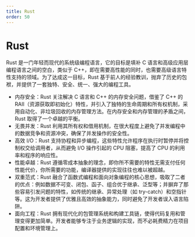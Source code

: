```yaml
---
title: Rust
order: 50
---
```


# Rust

Rust 是一门年轻而现代的系统级编程语言，它的目标是填补 C 语言和高级应用层编程语言之间的空白，类似于 C++，即在需要高性能的同时，也需要高级语言特性支持的领域。为了达成这一目标，Rust 基于前人的经验教训，抛弃了历史的包袱，并提供了一套独特、安全、统一、强大的编程工具。

+ 内存安全：Rust 关注解决 C 语言和 C++ 的内存安全问题，借鉴了 C++ 的 RAII（资源获取即初始化）特性，并引入了独特的生命周期和所有权机制，采用自动化、非垃圾回收的内存管理方法。在内存安全和内存管理的矛盾之间，Rust 取得了一个卓越的平衡。
+ 无畏并发：Rust 利用其所有权和借用机制，在很大程度上避免了并发编程中的数据竞争和资源冲突，确保了并发操作的安全性。
+ 高效 I/O：Rust 支持协程和异步编程，这些特性允许程序在执行时暂停并将控制权交给调用者，从而避免 I/O 操作引起的 CPU 阻塞，提高了 CPU 的利用率和程序的响应性。
+ 性能卓越：Rust 遵循零成本抽象的理念，即你所不需要的特性无需支付任何性能代价，你所需要的功能，编译器提供的实现往往也难以被超越。
+ 双重范式：Rust 融合了函数式编程和面向对象编程的核心思想，吸取了二者的优点：例如数据不可变、闭包、函子、组合优于继承、泛型等；并摒弃了那些容易引发问题的特性，如传统的继承、异常处理（如 try-catch）和空指针等。这为开发者提供了优雅且高效的抽象能力，同时避免了开发者误入语言陷阱。
+ 面向工程：Rust 拥有现代化的包管理系统和构建工具链，使得代码复用和管理变得更加简单。开发者能够专注于业务逻辑的实现，而不必耗费精力在项目配置和环境管理上。